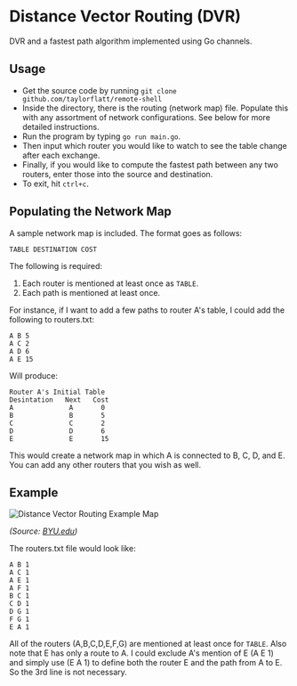 # Distance Vector Routing (DVR)
DVR and a fastest path algorithm implemented using Go channels.

## Usage
* Get the source code by running `git clone github.com/taylorflatt/remote-shell`
* Inside the directory, there is the routing (network map) file. Populate this with any assortment of network configurations. See below for more detailed instructions.
* Run the program by typing `go run main.go`.
* Then input which router you would like to watch to see the table change after each exchange.
* Finally, if you would like to compute the fastest path between any two routers, enter those into the source and destination.
* To exit, hit `ctrl+c`.

## Populating the Network Map
A sample network map is included. The format goes as follows:

`TABLE DESTINATION COST`

The following is required:
1. Each router is mentioned at least once as `TABLE`.
2. Each path is mentioned at least once.

For instance, if I want to add a few paths to router A's table, I could add the following to routers.txt:

```
A B 5
A C 2
A D 6
A E 15
```

Will produce:

```
Router A's Initial Table
Desintation   Next   Cost
A              A       0
B              B       5
C              C       2
D              D       6
E              E       15
```

This would create a network map in which A is connected to B, C, D, and E. You can add any other routers that you wish as well.

## Example

![Distance Vector Routing Example Map](http://www.cs.bu.edu/fac/byers/courses/791/F99/scribe_notes/fig1.gif)

_(Source: [BYU.edu](http://www.cs.bu.edu/fac/byers/courses/791/F99/scribe_notes/cs791-notes-990923.html))_

The routers.txt file would look like:
```
A B 1
A C 1
A E 1
A F 1
B C 1
C D 1
D G 1
F G 1
E A 1
```

All of the routers (A,B,C,D,E,F,G) are mentioned at least once for `TABLE`. Also note that E has only a route to A. I could exclude A's mention of E (A E 1) and simply use (E A 1) to define both the router E and the path from A to E. So the 3rd line is not necessary. 
